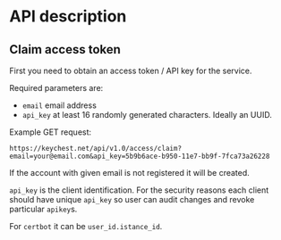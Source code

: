 # API description

## Claim access token

First you need to obtain an access token / API key for the service. 

Required parameters are:

- `email` email address
- `api_key` at least 16 randomly generated characters. Ideally an UUID.

Example GET request:

```
https://keychest.net/api/v1.0/access/claim?email=your@email.com&api_key=5b9b6ace-b950-11e7-bb9f-7fca73a26228
```

If the account with given email is not registered it will be created.

`api_key` is the client identification. For the security reasons each client
 should have unique `api_key` so user can audit changes and revoke particular `apikey`s. 
 
For `certbot` it can be `user_id.istance_id`.



